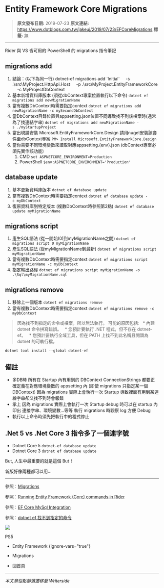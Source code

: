 # Entity Framework Core Migrations

> **原文發布日期:** 2019-07-23
> **原文連結:** https://www.dotblogs.com.tw/jakeuj/2019/07/23/EFCoreMigrations
> **標籤:** 無

---

Rider 與 VS 皆可用的 PowerShell 的 migrations 指令筆記

## migrations add

1. 結論：(以下為同一行)
   dotnet-ef migrations add 'Initial'
       -s .\src\MyProject.HttpApi.Host
       -p .\src\MyProject.EntityFrameworkCore
       -c MyProjectDbContext
2. 基本新增資料庫版本 (須從dbContext專案位置執行以下命令)
   `dotnet ef migrations add newMigrationName`
3. 當有複數DbContext時需要指定context
   `dotnet ef migrations add newMigrationName -c mySecondDbContext`
4. 當DbContext目錄位置與appsetting.json位置不同導致找不到該檔案時(通常為了找連結字串)
   `dotnet ef migrations add newMigrationName -s ./myStartupProject`
5. 當出現請安裝 Microsoft.EntityFrameworkCore.Design 請用nuget安裝該套件至dbContext專案
   `PM> Install Microsoft.EntityFrameworkCore.Design`
6. 當你需要不同環境變數來讀取對應appsetting.{env}.json (dbContext專案必須先實作該功能)
   1. CMD
      `set ASPNETCORE_ENVIRONMENT=Production`
   2. PowerShell
      `$env:ASPNETCORE_ENVIRONMENT='Production'`

## database update

1. 基本更新資料庫版本
   `dotnet ef database update`
2. 當有複數DbContext時需要指定context
   `dotnet ef database update -c myDbContext`
3. 復原資料庫到特定版本 (複數DbContext時參照第2點)
   `dotnet ef database update myMigrationName`

## migrations script

1. 產生SQL語法 (從一開始(0)到myMigrationName之間)
   `dotnet ef migrations script 0 myMigrationName`
2. 產生SQL語法 (從myMigrationName到最新)
   `dotnet ef migrations script myMigrationName`
3. 當有複數DbContext時需要指定context
   `dotnet ef migrations script myMigrationName -c myDbContext`
4. 指定輸出路徑
   `dotnet ef migrations script myMigrationName -o .\Sql\myMigrationName.sql`

## migrations remove

1. 移除上一個版本
   `dotnet ef migrations remove`
2. 當有複數DbContext時需要指定context
   `dotnet ef migrations remove -c myDbContext`

> 因為找不到指定的命令或檔案，所以無法執行。
> 可能的原因包括:
>   \* 內建 dotnet 命令拼寫錯誤。
>   \* 您預計要執行 .NET 程式，但不存在 dotnet-ef。
>   \* 您預計要執行全域工具，但在 PATH 上找不到此名稱且開頭為 dotnet 的可執行檔。

`dotnet tool install --global dotnet-ef`

## 備註

* 多DB時
  所有在 Startup 內有用到的 DBContext ConnectionStrings
  都要正確定義在對應環境變數的 appsetting 內
  (即使 migrations 只指定某一個 DBContext)
  因為 migrations 實際上會執行一次 Startup
  導致裡面有用到某連線字串卻又找不到時會報錯
* 承上
  因為 migrations 實際上會執行一次 Startup
  debug 時可以在 startup 內印出 連接字串、環境變數…等等
  執行 migrations 時觀察 log 方便 Debug
* 執行以上命令時須先把執行中的程式停止

## .Net 5 vs .Net Core 3 指令多了一個連字號

* Dotnet Core 5
  `dotnet-ef database update`
* Dotnet Core 3
  `dotnet ef database update`

But, 人生中最重要的就是這個 But！

新版好像兩種都可以用…

---

參照：[Migrations](https://docs.microsoft.com/en-us/ef/core/managing-schemas/migrations/)

參照：[Running Entity Framework (Core) commands in Rider](https://blog.jetbrains.com/dotnet/2017/08/09/running-entity-framework-core-commands-rider/)

參照：[EF Core MySql Integration](https://aspnetboilerplate.com/Pages/Documents/EF-Core-MySql-Integration)

參照：[dotnet ef 找不到指定的命令](https://blog.darkthread.net/blog/dotnet-ef-not-found/)

![](https://card.psnprofiles.com/1/jakeuj.png)

PS5

* Entity Framework
{ignore-vars="true"}
* Migrations

* 回首頁

---

*本文章從點部落遷移至 Writerside*
